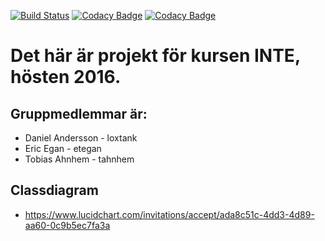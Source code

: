 [![Build Status](https://travis-ci.org/egahnder/INTE-project.svg?branch=develop)](https://travis-ci.org/egahnder/INTE-project)
[![Codacy Badge](https://api.codacy.com/project/badge/Grade/6379c47f9fb348ee8debf57a2b681a97)](https://www.codacy.com/app/lars-daniel-andersson/INTE-project?utm_source=github.com&amp;utm_medium=referral&amp;utm_content=loxtank/INTE-project&amp;utm_campaign=Badge_Grade)
[![Codacy Badge](https://api.codacy.com/project/badge/Coverage/6379c47f9fb348ee8debf57a2b681a97)](https://www.codacy.com/app/lars-daniel-andersson/INTE-project?utm_source=github.com&amp;utm_medium=referral&amp;utm_content=loxtank/INTE-project&amp;utm_campaign=Badge_Coverage)

# Det här är projekt för kursen INTE, hösten 2016.


## Gruppmedlemmar är:
* Daniel Andersson - loxtank
* Eric Egan - etegan
* Tobias Ahnhem - tahnhem

## Classdiagram
* https://www.lucidchart.com/invitations/accept/ada8c51c-4dd3-4d89-aa60-0c9b5ec7fa3a
